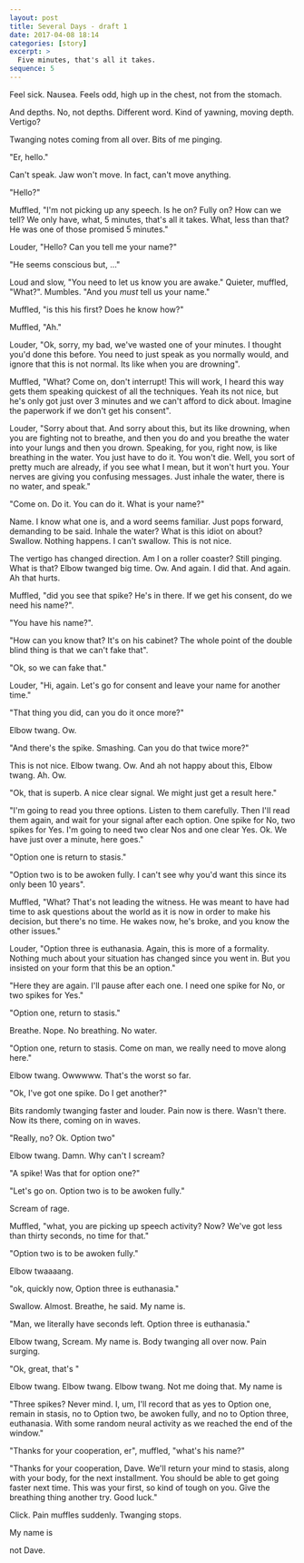 ```yaml
---
layout: post
title: Several Days - draft 1
date: 2017-04-08 18:14
categories: [story]
excerpt: >
  Five minutes, that's all it takes.
sequence: 5
---
```

Feel sick.
Nausea.
Feels odd, high up in the chest, not from the stomach.

And depths.
No, not depths. Different word. Kind of yawning, moving depth.
Vertigo?

Twanging notes coming from all over. Bits of me pinging.  

"Er, hello."

Can't speak. Jaw won't move. In fact, can't move anything.

"Hello?"

Muffled, "I'm not picking up any speech. Is he on? Fully on? How can we tell? We only have, what, 5 minutes, that's all it takes. What, less than that? He was one of those promised 5 minutes."

Louder, "Hello? Can you tell me your name?"

"He seems conscious but, ..."

Loud and slow, "You need to let us know you are awake."
Quieter, muffled, "What?". Mumbles.
"And you *must* tell us your name."

Muffled, "is this his first? Does he know how?"

Muffled, "Ah."

Louder, "Ok, sorry, my bad, we've wasted one of your minutes. I thought you'd done this before. You need to just speak as you normally would, and ignore that this is not normal. Its like when you are drowning".

Muffled, "What? Come on, don't interrupt! This will work, I heard this way gets them speaking quickest of all the techniques. Yeah its not nice, but he's only got just over 3 minutes and we can't afford to dick about. Imagine the paperwork if we don't get his consent".

Louder, "Sorry about that. And sorry about this, but its like drowning, when you are fighting not to breathe, and then you do and you breathe the water into your lungs and then you drown. Speaking, for you, right now, is like breathing in the water. You just have to do it. You won't die. Well, you sort of pretty much are already, if you see what I mean, but it won't hurt you. Your nerves are giving you confusing messages. Just inhale the water, there is no water, and speak."

"Come on. Do it. You can do it. What is your name?"

Name. I know what one is, and a word seems familiar. Just pops forward, demanding to be said. Inhale the water? What is this idiot on about? Swallow. Nothing happens. I can't swallow. This is not nice.

The vertigo has changed direction. Am I on a roller coaster? Still pinging. What is that? Elbow twanged big time. Ow. And again. I did that. And again. Ah that hurts.

Muffled, "did you see that spike? He's in there. If we get his consent, do we need his name?".

"You have his name?".

"How can you know that? It's on his cabinet? The whole point of the double blind thing is that we can't fake that".

"Ok, so we can fake that."

Louder, "Hi, again. Let's go for consent and leave your name for another time."

"That thing you did, can you do it once more?"

Elbow twang. Ow.

"And there's the spike. Smashing. Can you do that twice more?"

This is not nice. Elbow twang. Ow. And ah not happy about this, Elbow twang. Ah. Ow.

"Ok, that is superb. A nice clear signal. We might just get a result here."

"I'm going to read you three options. Listen to them carefully. Then I'll read them again, and wait for your signal after each option. One spike for No, two spikes for Yes. I'm going to need two clear Nos and one clear Yes. Ok. We have just over a minute, here goes."

"Option one is return to stasis."

"Option two is to be awoken fully. I can't see why you'd want this since its only been 10 years".

Muffled, "What? That's not leading the witness. He was meant to have had time to ask questions about the world as it is now in order to make his decision, but there's no time. He wakes now, he's broke, and you know the other issues."

Louder, "Option three is euthanasia. Again, this is more of a formality. Nothing much about your situation has changed since you went in. But you insisted on your form that this be an option."

"Here they are again. I'll pause after each one. I need one spike for No, or two spikes for Yes."

"Option one, return to stasis."

Breathe. Nope. No breathing. No water.

"Option one, return to stasis. Come on man, we really need to move along here."

Elbow twang. Owwwww. That's the worst so far.

"Ok, I've got one spike. Do I get another?"

Bits randomly twanging faster and louder. Pain now is there. Wasn't there. Now its there, coming on in waves.

"Really, no? Ok. Option two"

Elbow twang. Damn. Why can't I scream?

"A spike! Was that for option one?"

"Let's go on. Option two is to be awoken fully."

Scream of rage.

Muffled, "what, you are picking up speech activity? Now? We've got less than thirty seconds, no time for that."

"Option two is to be awoken fully."

Elbow twaaaang.

"ok, quickly now, Option three is euthanasia."

Swallow. Almost. Breathe, he said. My name is.

"Man, we literally have seconds left. Option three is euthanasia."

Elbow twang, Scream. My name is. Body twanging all over now. Pain surging.

"Ok, great, that's "

Elbow twang. Elbow twang. Elbow twang. Not me doing that. My name is

"Three spikes? Never mind. I, um, I'll record that as yes to Option one, remain in stasis, no to Option two, be awoken fully, and no to Option three, euthanasia. With some random neural activity as we reached the end of the window."

"Thanks for your cooperation, er", muffled, "what's his name?"

"Thanks for your cooperation, Dave. We'll return your mind to stasis, along with your body, for the next installment. You should be able to get going faster next time. This was your first, so kind of tough on you. Give the breathing thing another try. Good luck."

Click. Pain muffles suddenly. Twanging stops.  

My name is

not Dave.
